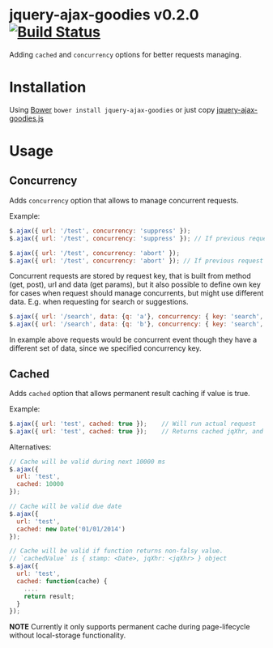 jquery-ajax-goodies v0.2.0 [![Build Status](https://travis-ci.org/fantactuka/jquery-ajax-goodies.png?branch=master)](https://travis-ci.org/fantactuka/jquery-ajax-goodies)
==================

Adding `cached` and `concurrency` options for better requests managing.

# Installation
Using [Bower](http://twitter.github.com/bower/) `bower install jquery-ajax-goodies` or just copy [jquery-ajax-goodies.js](https://raw.github.com/fantactuka/jquery-ajax-goodies/master/jquery-ajax-goodies.js)

# Usage
## Concurrency 

Adds `concurrency` option that allows to manage concurrent requests.

Example:

```js
$.ajax({ url: '/test', concurrency: 'suppress' });
$.ajax({ url: '/test', concurrency: 'suppress' }); // If previous request is not finished yet, will abort it

$.ajax({ url: '/test', concurrency: 'abort' });
$.ajax({ url: '/test', concurrency: 'abort' }); // If previous request is not finished yet, will abort new one
```

Concurrent requests are stored by request key, that is built from method (get, post), url and data (get params),
but it also possible to define own key for cases when request should manage concurrents, but might use
different data. E.g. when requesting for search or suggestions.

```js
$.ajax({ url: '/search', data: {q: 'a'}, concurrency: { key: 'search', type: 'suppress' } });
$.ajax({ url: '/search', data: {q: 'b'}, concurrency: { key: 'search', type: 'suppress' } });
```

In example above requests would be concurrent event though they have a different set of data, since
we specified concurrency key. 

## Cached

Adds `cached` option that allows permanent result caching if value is true.

Example:
```js
$.ajax({ url: 'test', cached: true });    // Will run actual request
$.ajax({ url: 'test', cached: true });    // Returns cached jqXhr, and does not run request
```

Alternatives:
```js
// Cache will be valid during next 10000 ms
$.ajax({ 
  url: 'test', 
  cached: 10000 
}); 

// Cache will be valid due date
$.ajax({ 
  url: 'test', 
  cached: new Date('01/01/2014') 
}); 

// Cache will be valid if function returns non-falsy value.
// `cachedValue` is { stamp: <Date>, jqXhr: <jqXhr> } object
$.ajax({ 
  url: 'test', 
  cached: function(cache) {
    ....
    return result;
  } 
}); 
```

**NOTE**
Currently it only supports permanent cache during page-lifecycle without local-storage functionality.
